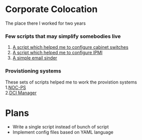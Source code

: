 # Corporate Colocation 
The place there I worked for two years

### Few scripts that may simplify somebodies live
1. [A script which helped me to configure cabinet switches](/cabinetswitches)
2. [A script which helped me to  configure IPMI](/ipmi)
3. [A simple email sinder](https://github.com/efimlosev/corpcolo/blob/master/emailsend.py)

### Provistioning systems
 These sets of scripts helped me to work the provistion systems    
1.[NOC-PS](/noc-ps)    
2.[DCI Manager](/dcim)
# Plans
* Write a single script instead of bunch of script
* Implement config files based on YAML language

